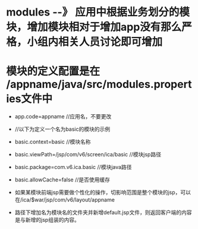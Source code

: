 # modules --》 应用中根据业务划分的模块，增加模块相对于增加app没有那么严格，小组内相关人员讨论即可增加

# 模块的定义配置是在 /appname/java/src/modules.properties文件中
- app.code=appname //应用名，不要更改

- //以下为定义一个名为basic的模块的示例
- basic.context=basic //模块名称
- basic.viewPath=/jsp/com/v6/screen/ica/basic //模块jsp路径
- basic.package=com.v6.ica.basic //模块java路径
- basic.allowCache=false //是否使用缓存

- 如果某模块前端jsp需要做个性化的操作，切影响范围是整个模块的jsp，可以在/ica/$war/jsp/com/v6/layout/appname
- 路径下增加名为模块名的文件夹并新增default.jsp文件，则返回客户端的内容是与新增的jsp组装的内容。